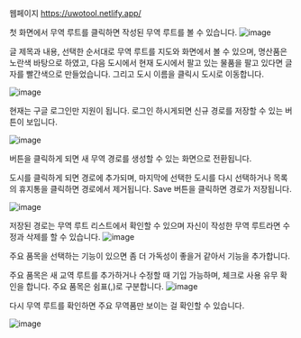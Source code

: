 웹페이지 https://uwotool.netlify.app/

첫 화면에서 무역 루트를 클릭하면 작성된 무역 루트를 볼 수 있습니다. 
![image](https://user-images.githubusercontent.com/46180611/232382439-2047ac3a-40c0-4466-9a0e-c983eeaed7be.png)


글 제목과 내용, 선택한 순서대로 무역 루트를 지도와 화면에서 볼 수 있으며, 명산품은 노란색 바탕으로 하였고, 다음 도시에서 현재 도시에서 팔고 있는 물품을 팔고 있다면 글자를 빨간색으로 만들었습니다. 그리고 도시 이름을 클릭시 도시로 이동합니다.

![image](https://user-images.githubusercontent.com/46180611/232382117-778f100e-e9d4-4f83-b337-a51551272867.png)


현재는 구글 로그인만 지원이 됩니다. 로그인 하시게되면 신규 경로를 저장할 수 있는 버튼이 보입니다.

![image](https://user-images.githubusercontent.com/46180611/232382540-e2eb2ca9-9092-4d6c-a7bd-370b117dd4aa.png)

버튼을 클릭하게 되면 새 무역 경로를 생성할 수 있는 화면으로 전환됩니다.


도시를 클릭하게 되면 경로에 추가되며, 마지막에 선택한 도시를 다시 선택하거나 목록의 휴지통을 클릭하면 경로에서 제거됩니다. Save 버튼을 클릭하면 경로가 저장됩니다.

![image](https://user-images.githubusercontent.com/46180611/232382643-2da352cb-13af-4f53-b926-ba1196ec4de1.png)

저장된 경로는 무역 루트 리스트에서 확인할 수 있으며 자신이 작성한 무역 루트라면 수정과 삭제를 할 수 있습니다.
 ![image](https://user-images.githubusercontent.com/46180611/232382670-682febb6-614e-4bfe-9605-f291ea79f3e6.png)

주요 품목을 선택하는 기능이 있으면 좀 더 가독성이 좋을거 같아서 기능을 추가합니다.

주요 품목은 새 교역 루트를 추가하거나 수정할 때 기입 가능하며, 체크로 사용 유무 확인을 합니다. 주요 품목은 쉼표(,)로 구분합니다.
![image](https://user-images.githubusercontent.com/46180611/232387996-9bf38403-5420-4317-862f-021ef4d774ef.png)

다시 무역 루트를 확인하면 주요 무역품만 보이는 걸 확인할 수 있습니다.

![image](https://user-images.githubusercontent.com/46180611/232388052-d849ef99-4fee-4f8d-ad14-faf2c606df36.png)
